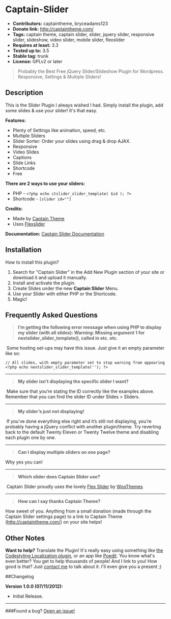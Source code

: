 Captain-Slider
==============

*	**Contributors:** captaintheme, bryceadams123
*	**Donate link:** http://captaintheme.com/
*	**Tags:** captain theme, captain slider, slider, jquery slider, responsive slider, slideshow, video slider, mobile slider, flexslider
*	**Requires at least:** 3.3
*	**Tested up to:** 3.5
*	**Stable tag:** trunk
*	**License:** GPLv2 or later

>	Probably the Best Free jQuery Slider/Slideshow Plugin for Wordpress. Responsive, Settings & Multiple Sliders!

## Description

This is the Slider Plugin I always wished I had. Simply install the plugin, add some slides & use your slider! It's that easy.

**Features:**

* Plenty of Settings like animation, speed, etc.
* Multiple Sliders
* Slider Sorter: Order your slides using drag & drop AJAX.
* Responsive
* Video Slides
* Captions
* Slide Links
* Shortcode
* Free

**There are 2 ways to use your sliders:**

* PHP - `<?php echo ctslider_slider_template( $id ); ?>`
* Shortcode - `[slider id=""]`

**Credits:**

* Made by [Captain Theme](http://captaintheme.com/)
* Uses [Flexslider](http://woothemes.com/flexslider/)

**Documentation:**
[Captain Slider Documentation](http://cpthe.me/sliderdocs)

## Installation

How to install this plugin?

1. Search for "Captain Slider" in the Add New Plugin section of your site or download it and upload it manually.
1. Install and activate the plugin.
1. Create Slides under the new **Captain Slider** Menu.
1. Use your Slider with either PHP or the Shortcode.
1. Magic!

## Frequently Asked Questions

>	**I’m getting the following error message when using PHP to display my slider (with all slides): Warning: Missing argument 1 for nextslider_slider_template(), called in etc. etc.**

 Some hosting set-ups may have this issue. Just give it an empty parameter like so:

```
// All slides, with empty parameter set to stop warning from appearing
<?php echo nextslider_slider_template(''); ?>
```
---

>	**My slider isn’t displaying the specific slider I want?**

 Make sure that you’re stating the ID correctly like the examples above. Remember that you can find the slider ID under Slides > Sliders.

---

>	**My slider’s just not displaying!**

 If you’ve done everything else right and it’s still not displaying, you’re probably having a jQuery conflict with another plugin/theme. Try reverting back to the default Twenty Eleven or Twenty Twelve theme and disabling each plugin one by one.

---

>	**Can I display multiple sliders on one page?**


Why yes you can!

---

>	**Which slider does Captain Slider use?**

 Captain Slider proudly uses the lovely [Flex Slider](http://woothemes.com/flexslider/) by [WooThemes](http://woothemes.com/)

---

>	**How can I say thanks Captain Theme?**

How sweet of you. Anything from a small donation (made through the Captain Slider settings page) to a link to Captain Theme (http://captaintheme.com/) on your site helps!



## Other Notes

**Want to help?** Translate the Plugin! It's really easy using something like [the Codestyling Localization plugin](http://www.code-styling.de/english/development/wordpress-plugin-codestyling-localization-en), or an app like [Poedit](http://www.poedit.net/). You know what's even better? You get to help thousands of people! And I link to you! How good is that? Just [contact me](mailto:bryce@captaintheme.com) to talk about it. I'll even give you a present ;)



##Changelog

**Version 1.0.0 (07/11/2012):**

* Initial Release.


---

###Found a bug? [Open an issue!](https://github.com/bryceadams/Captain-Slider/issues)